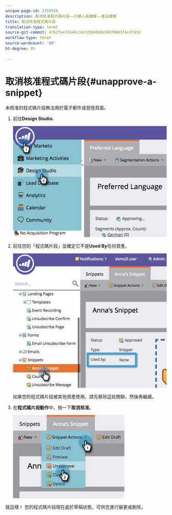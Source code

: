 ```yaml
---
unique-page-id: 2359516
description: 取消核准程式碼片段——行銷人員檔案——產品檔案
title: 取消核准程式碼片段
translation-type: tm+mt
source-git-commit: 47b2fee7d146c3dc558d4bbb10070683f4cdfd3d
workflow-type: tm+mt
source-wordcount: '80'
ht-degree: 0%

---
```



# 取消核准程式碼片段{#unapprove-a-snippet}

未核准的程式碼片段無法用於電子郵件或登陸頁面。

1. 前往&#x200B;**Design Studio.**

   ![](assets/image2014-9-16-10-3a41-3a18.png)

1. 前往您的「程式碼片段」並確定它不是&#x200B;**Used By**&#x200B;任何資產。

   ![](assets/image2014-9-16-10-3a41-3a27.png)

   如果您的程式碼片段被其他資產使用，請先移除這些關聯，然後再繼續。

1. 在&#x200B;**程式碼片段動作**&#x200B;中，按一下&#x200B;**取消核准**。

   ![](assets/image2014-9-16-10-3a41-3a54.png)

就這樣！ 您的程式碼片段現在處於草稿狀態，可供您進行變更或刪除。

